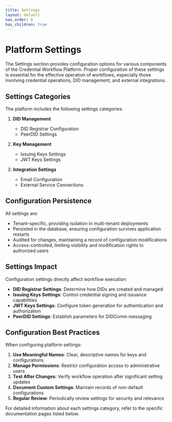 ```yaml
---
title: Settings
layout: default
nav_order: 6
has_children: true
---
```


# Platform Settings

The Settings section provides configuration options for various components of the Credential Workflow Platform. Proper configuration of these settings is essential for the effective operation of workflows, especially those involving credential operations, DID management, and external integrations.

## Settings Categories

The platform includes the following settings categories:

1. **DID Management**
   - DID Registrar Configuration
   - PeerDID Settings

2. **Key Management**
   - Issuing Keys Settings
   - JWT Keys Settings

3. **Integration Settings**
   - Email Configuration
   - External Service Connections

## Configuration Persistence

All settings are:

- Tenant-specific, providing isolation in multi-tenant deployments
- Persisted in the database, ensuring configuration survives application restarts
- Audited for changes, maintaining a record of configuration modifications
- Access-controlled, limiting visibility and modification rights to authorized users

## Settings Impact

Configuration settings directly affect workflow execution:

- **DID Registrar Settings**: Determine how DIDs are created and managed
- **Issuing Keys Settings**: Control credential signing and issuance capabilities
- **JWT Keys Settings**: Configure token generation for authentication and authorization
- **PeerDID Settings**: Establish parameters for DIDComm messaging

## Configuration Best Practices

When configuring platform settings:

1. **Use Meaningful Names**: Clear, descriptive names for keys and configurations
2. **Manage Permissions**: Restrict configuration access to administrative users
3. **Test After Changes**: Verify workflow operation after significant setting updates
4. **Document Custom Settings**: Maintain records of non-default configurations
5. **Regular Review**: Periodically review settings for security and relevance

For detailed information about each settings category, refer to the specific documentation pages listed below.